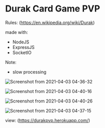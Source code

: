 # Durak Card Game PVP

Rules: (https://en.wikipedia.org/wiki/Durak)
  
made with:
  * NodeJS
  * ExpressJS
  * SocketIO

Note:
  - slow processing

![Screenshot from 2021-04-03 04-36-32](https://user-images.githubusercontent.com/52494718/113467292-664ce580-9442-11eb-984f-cd205f38311b.png)

![Screenshot from 2021-04-03 04-40-16](https://user-images.githubusercontent.com/52494718/113467350-c5125f00-9442-11eb-847a-1e8a132743b7.png)
  
![Screenshot from 2021-04-03 04-40-26](https://user-images.githubusercontent.com/52494718/113467362-d3607b00-9442-11eb-88ad-a43e7b2096be.png)

![Screenshot from 2021-04-03 04-37-15](https://user-images.githubusercontent.com/52494718/113467368-dc514c80-9442-11eb-83b6-584006292107.png)

view: (https://durakpvp.herokuapp.com/)
